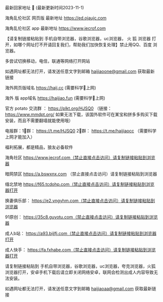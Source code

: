  最新回家地址 👋 (最新更新时间2023-11-1)

海角乱伦社区 网页版 最新地址    https://ed.ojaujc.com

海角乱伦社区 app 最新地址    https://www.jecrof.com

【请复制链接粘贴到 手机自带浏览器，谷歌浏览器，uc浏览器， 火  狐  浏览器 打开，如哪个网址打不开请回复我们，帮助我们加快恢复处理】禁止用QQ、百度 浏览器。

多尝试切换移动，电信，联通等网络打开网站

如遇网址都无法打开，请发送任意文字到邮箱  haijiaoone@gmail.com  获取最新链接

海外网页版域名  https://haij.cc   (需要科学🔬上网)

 海外 版 app域名  https://haijiao.fun  (需要科学🔬上网)

官方 potato 交流群  ： https://plkt.org/HJSQ0  （链接：https://www.mmdpt.org/ 如果无法下载，该国外软件可在某宝和拼多多购买下载安装，而且不需要翻墙就能使用哦）

电报群：1⃣️群：  https://t.me/HJSQ0    2⃣️群： https://t.me/haijiaocc  （需要科学上网才能加入）


福利拓展，都是精品，狼友必备软件

海角社区   https://www.jecrof.com（禁止直接点击访问）请复制链接粘贴到浏览器

暗网禁区  https://a.bswxnx.com （禁止直接点击访问）请复制链接粘贴到浏览器

缅北禁地  https://f65.tcdohp.com（禁止直接点击访问）请复制链接粘贴到浏览器打开

换妻俱乐部： https://e2.vngyhm.com（禁止直接点击访问）请复制链接粘贴到浏览器

91原创： https://35c8.guyotu.com（禁止直接点击访问）请复制链接粘贴到浏览器

成人b站： https://a93.bijlfj.com（禁止直接点击访问）请复制链接粘贴到浏览器打开

成人快手：   https://fa.fxhabe.com（禁止直接点击访问）请复制链接粘贴到浏览器打开

请复制链接粘贴到 手机自带浏览器，谷歌浏览器，uc浏览器，夸克浏览器，火狐浏览器打开，安卓手机下载后请立即关闭网络安卓，联网会检测出成人内容导致无法安装。

如遇网址都无法打开，请发送任意文字到邮箱   haijiaoaa@gmail.com   获取最新链接
